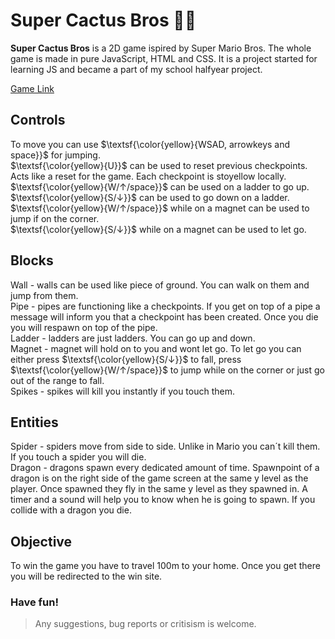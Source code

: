 # Super Cactus Bros :cactus::adult:<br /> 
**Super Cactus Bros** is a 2D game ispired by Super Mario Bros. The whole game is made in pure JavaScript, HTML and CSS. It is a project started for learning JS and became a part of my school halfyear project.<br />

[Game Link](https://pepaap.github.io/Super-Cactus/)

## Controls<br />
To move you can use $\textsf{\color{yellow}{WSAD, arrowkeys and space}}$ for jumping. <br />
$\textsf{\color{yellow}{U}}$ can be used to reset previous checkpoints. Acts like a reset for the game. Each checkpoint is stoyellow locally.<br />
$\textsf{\color{yellow}{W/↑/space}}$ can be used on a ladder to go up.<br />
$\textsf{\color{yellow}{S/↓}}$ can be used to go down on a ladder.<br />
$\textsf{\color{yellow}{W/↑/space}}$ while on a magnet can be used to jump if on the corner.<br />
$\textsf{\color{yellow}{S/↓}}$ while on a magnet can be used to let go.<br />

## Blocks<br />
Wall - walls can be used like piece of ground. You can walk on them and jump from them.<br />
Pipe - pipes are functioning like a checkpoints. If you get on top of a pipe a message will inform you that a checkpoint has been created. Once you die you will respawn on top of the pipe.<br />
Ladder - ladders are just ladders. You can go up and down.<br />
Magnet - magnet will hold on to you and wont let go. To let go you can either press $\textsf{\color{yellow}{S/↓}}$ to fall, press $\textsf{\color{yellow}{W/↑/space}}$ to jump while on the corner or just go out of the range to fall.<br />
Spikes - spikes will kill you instantly if you touch them.<br />

## Entities<br />
Spider - spiders move from side to side. Unlike in Mario you can´t kill them. If you touch a spider you will die.<br />
Dragon - dragons spawn every dedicated amount of time. Spawnpoint of a dragon is on the right side of the game screen at the same y level as the player. Once spawned they fly in the same y level as they spawned in. A timer and a sound will help you to know when he is going to spawn. If you collide with a dragon you die.<br />

## Objective<br />
To win the game you have to travel 100m to your home. Once you get there you will be redirected to the win site.<br />

### Have fun!

> Any suggestions, bug reports or critisism is welcome.<br />